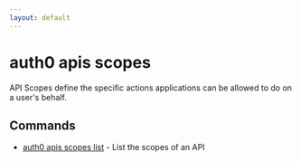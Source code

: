 ```yaml
---
layout: default
---
```

# auth0 apis scopes

API Scopes define the specific actions applications can be allowed to do on a user's behalf.

## Commands

- [auth0 apis scopes list](auth0_apis_scopes_list.md) - List the scopes of an API

